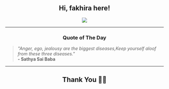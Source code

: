 <h2 align="center"> Hi, fakhira here!</h2>

<p align="center">
<a href="https://github.com/fakhiralkda" alt="github streak"><img src="https://dvst-streak.herokuapp.com/?user=fakhiralkda&theme=tokyonight&fire=DD472C"></a>
</p>

<hr>
<h3 align="center">Quote of The Day</h3>
<p align="center">
<blockquote>
<i>"Anger, ego, jealousy are the biggest diseases,Keep yourself aloof from these three diseases."</i>
<br>
<b>- Sathya Sai Baba</b>
</blockquote>
</p>


<hr>
<h2 align="center">Thank You 🙏🏼</h2>

